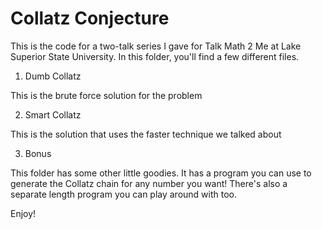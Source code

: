 # Collatz Conjecture

This is the code for a two-talk series I gave for Talk Math 2 Me at Lake Superior State University. In this folder, you'll find a few different files.

1. Dumb Collatz

This is the brute force solution for the problem

2. Smart Collatz

This is the solution that uses the faster technique we talked about

3. Bonus

This folder has some other little goodies. It has a program you can use to generate the Collatz chain for any number you want! There's also a separate length program you can play around with too.

Enjoy!
